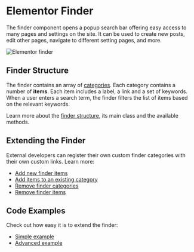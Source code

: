 # Elementor Finder

<Badge type="tip" vertical="top" text="Elementor Core" /> <Badge type="warning" vertical="top" text="Basic" />

The finder component opens a popup search bar offering easy access to many pages and settings on the site. It can be used to create new posts, edit other pages, navigate to different setting pages, and more.

![Elementor finder](./assets/img/elementor-finder.png)

## Finder Structure

The finder contains an array of [categories](./finder/finder-categories). Each category contains a number of **items**. Each item includes a label, a link and a set of keywords. When a user enters a search term, the finder filters the list of items based on the relevant keywords.

Learn more about the [finder structure](./finder/finder-structure), its main class and the available methods.

## Extending the Finder

External developers can register their own custom finder categories with their own custom links. Learn more:

* [Add new finder items](./finder/add-new-finder-items)
* [Add items to an existing category](./finder/add-items-to-existing-category)
* [Remove finder categories](./finder/remove-finder-categories)
* [Remove finder items](./finder/remove-finder-items)

## Code Examples

Check out how easy it is to extend the finder:

* [Simple example](./finder/simple-example)
* [Advanced example](./finder/advanced-example)

